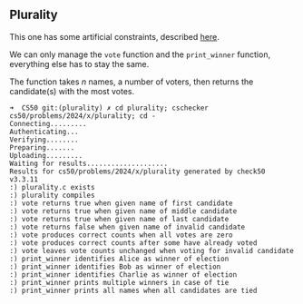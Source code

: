 ## Plurality
This one has some artificial constraints, described [here](https://cs50.harvard.edu/x/2024/psets/3/plurality/).

We can only manage the `vote` function and the `print_winner` function, everything else has to stay the same.

The function takes *n* names, a number of voters, then returns the candidate(s) with the most votes.
```
➜  CS50 git:(plurality) ✗ cd plurality; cschecker cs50/problems/2024/x/plurality; cd -
Connecting.........
Authenticating...
Verifying........
Preparing.......
Uploading.........
Waiting for results....................
Results for cs50/problems/2024/x/plurality generated by check50 v3.3.11
:) plurality.c exists
:) plurality compiles
:) vote returns true when given name of first candidate
:) vote returns true when given name of middle candidate
:) vote returns true when given name of last candidate
:) vote returns false when given name of invalid candidate
:) vote produces correct counts when all votes are zero
:) vote produces correct counts after some have already voted
:) vote leaves vote counts unchanged when voting for invalid candidate
:) print_winner identifies Alice as winner of election
:) print_winner identifies Bob as winner of election
:) print_winner identifies Charlie as winner of election
:) print_winner prints multiple winners in case of tie
:) print_winner prints all names when all candidates are tied
```